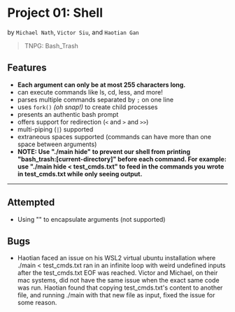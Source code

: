 # Project 01: Shell
by `Michael Nath`, `Victor Siu`, and `Haotian Gan` 
> TNPG: Bash_Trash
## Features
* <b> Each argument can only be at most 255 characters long. </b>
* can execute commands like ls, cd, less, and more!
* parses multiple commands separated by `;` on one line
* uses `fork()` *(oh snap!)* to create child processes
* presents an authentic bash prompt
* offers support for redirection (`<` and `>` and `>>`) 
* multi-piping (`|`) supported
* extraneous spaces supported (commands can have more than one space between arguments)
* <b> NOTE: Use "./main hide" to prevent our shell from printing "bash_trash:[current-directory]" before each command.
        For example: use "./main hide < test_cmds.txt" to feed in the commands you wrote in test_cmds.txt while only seeing output. </b>
---
## Attempted
* Using "" to encapsulate arguments (not supported)


## Bugs
* Haotian faced an issue on his WSL2 virtual ubuntu installation where ./main < test_cmds.txt ran in an infinite loop with weird undefined inputs after the test_cmds.txt EOF was     reached. Victor and Michael, on their mac systems, did not have the same issue when the exact same code was run. Haotian found that copying test_cmds.txt's content to another     file, and running ./main with that new file as input, fixed the issue for some reason. 
